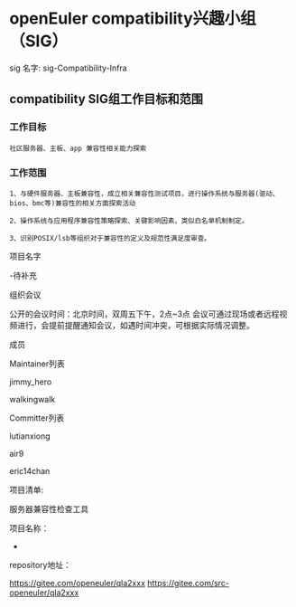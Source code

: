 # openEuler compatibility兴趣小组（SIG）
sig 名字:  sig-Compatibility-Infra

## compatibility SIG组工作目标和范围


### 工作目标

    社区服务器、主板、app 兼容性相关能力探索

### 工作范围

    1、与硬件服务器、主板兼容性，成立相关兼容性测试项目，进行操作系统与服务器(驱动、bios、bmc等)兼容性的相关方面探索活动

    2、操作系统与应用程序兼容性策略探索、关键影响因素，类似白名单机制制定。

    3、识别POSIX/lsb等组织对于兼容性的定义及规范性满足度审查。

项目名字

-待补充

组织会议

公开的会议时间：北京时间，双周五下午，2点~3点 会议可通过现场或者远程视频进行，会提前提醒通知会议，如遇时间冲突，可根据实际情况调整。

 

成员

 

Maintainer列表

jimmy_hero

walkingwalk

 

Committer列表

lutianxiong

air9

eric14chan

 

项目清单:

服务器兼容性检查工具


 

项目名称：

 

-   

 

repository地址：

 
https://gitee.com/openeuler/qla2xxx
https://gitee.com/src-openeuler/qla2xxx
